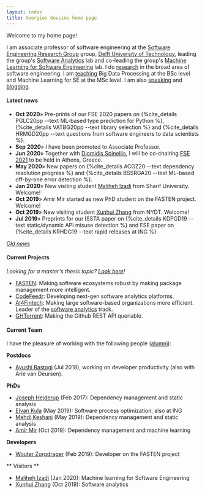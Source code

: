 ```yaml
---
layout: index
title: Georgios Gousios home page
---
```


Welcome to my home page!

I am associate professor of software engineering at the [Software Engineering
Research Group](http://se.ewi.tudelft.nl) group, 
[Delft University of Technology](http://www.tudelft.nl), 
leading the group's 
[Software Analytics](https://se.ewi.tudelft.nl/research-lines/software-analytics/) 
lab and co-leading the group's
[Machine Learning for Software Engineering](https://se.ewi.tudelft.nl/research-lines/ml4se/)
lab. I do [research](research.html) in the broad area of software
engineering. I am [teaching](teaching.html) Big Data Processing
at the BSc level and Machine Learning for SE at the MSc level.
I am also [speaking](talks.html) and [blogging](/blog/).

#### Latest news

* **Oct 2020**&raquo; Pre-prints of our FSE 2020 papers on 
{%cite_details PGLC20pp --text ML-based type prediction for Python %}, 
{%cite_details VATBG20pp --text library selection %} and 
{%cite_details HRMGD20pp --text questions from software engineers to data scientists %}.
* **Sep 2020**&raquo; I have been promoted to Associate Professor.
* **Jun 2020**&raquo; Together with [Diomidis Spinellis](https://www.spinellis.gr/index.html.var), 
I will be co-chairing [FSE 2021](https://2021.esec-fse.org) to be held in Athens, Greece.
* **May 2020**&raquo; New papers on {%cite_details ACGZ20 --text dependency resolution progress %} and {%cite_details BSSRGA20 --text ML-based off-by-one error detection %}.
* **Jan 2020**&raquo; New visiting student [Maliheh Izadi](http://ce.sharif.edu/~malizadi/) from Sharif University. Welcome!
* **Oct 2019**&raquo; Amir Mir started as new PhD student on the FASTEN project. Welcome!
* **Oct 2019**&raquo; New visiting student [Xunhui Zhang](https://github.com/zhangxunhui) from NYDT. Welcome!
* **Jul 2019**&raquo; Preprints for our ISSTA paper on {%cite_details KDPGD19 --text static/dynamic API misuse detection %} and FSE paper on {%cite_details KRHDG19 --text rapid releases at ING %}


_[Old news](oldnews.html)_

#### Current Projects

_Looking for a master's thesis topic? [Look here](teaching.html)!_

* [FASTEN](http://fasten-project.eu): Making software ecosystems robust by
  making package management more intelligent.
* [CodeFeedr](http://codefeedr.github.io): Developing next-gen software analytics platforms.
* [AI4Fintech](https://se.ewi.tudelft.nl/ai4fintech/index.html): Making
  large software-based organizations more efficient. Leader of the
  [software analytics](https://se.ewi.tudelft.nl/ai4fintech/tracks/01_software_analytics.html) track.
* [GHTorrent](http://ghtorrent.org): Making the Github REST API queriable.

#### Current Team

I have the pleasure of working with the following people ([alumni](team.html)):

**Postdocs**

* [Ayushi Rastogi](https://ayushirastogi.github.io) (Jul 2018), working on developer productivity (also with Arie van Deursen).

**PhDs**

* [Joseph Hejderup](https://nl.linkedin.com/in/josephhejderup) (Feb 2017): Dependency management and static analysis
* [Elvan Kula](https://www.linkedin.com/in/elvan-kula/) (May 2019): Software process optimization, also at ING
* [Mehdi Keshani](https://ashkboos.github.io/MyWebsite/) (May 2019): Dependency management and static analysis
* [Amir Mir](https://www.linkedin.com/in/mir93/) (Oct 2019): Dependency management and machine learning

**Developers**

* [Wouter Zorgdrager](https://www.linkedin.com/in/wouter-zorgdrager-a4746512a/?originalSubdomain=nl) (Feb 2019): Developer on the FASTEN project

** Visitors **

* [Maliheh Izadi](http://ce.sharif.edu/~malizadi/) (Jan 2020): Machine learning for Software Engineering
* [Xunhui Zhang](https://github.com/zhangxunhui) (Oct 2019): Software analytics
